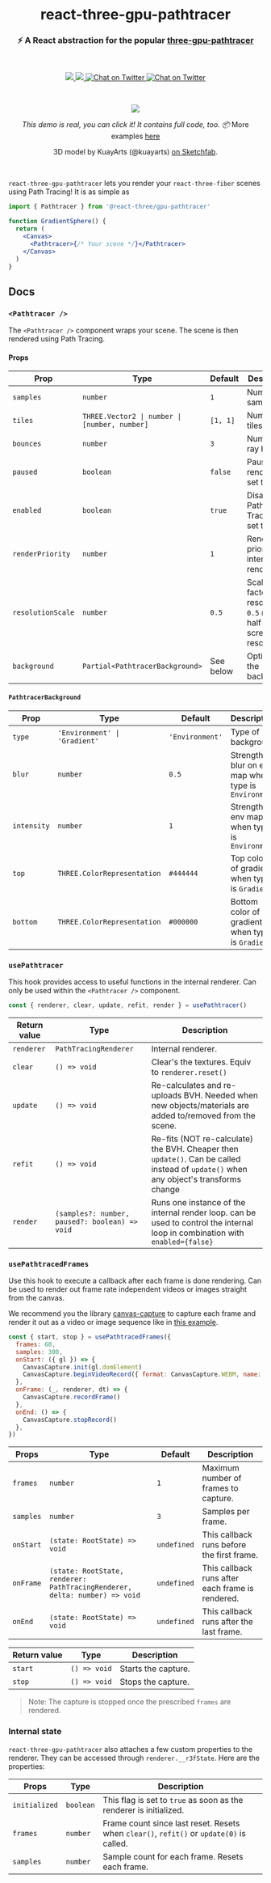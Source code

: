 <br />

<h1 align="center">react-three-gpu-pathtracer</h1>
<h3 align="center">⚡️ A React abstraction for the popular <a href="https://github.com/gkjohnson/three-gpu-pathtracer">three-gpu-pathtracer</a></h3>

<br>

<p align="center">
  <a href="https://www.npmjs.com/package/@react-three/gpu-pathtracer" target="_blank">
    <img src="https://img.shields.io/npm/v/@react-three/gpu-pathtracer.svg?style=flat&colorA=000000&colorB=000000" />
  </a>
  <a href="https://www.npmjs.com/package/@react-three/gpu-pathtracer" target="_blank">
    <img src="https://img.shields.io/npm/dm/@react-three/gpu-pathtracer.svg?style=flat&colorA=000000&colorB=000000" />
  </a>
  <a href="https://twitter.com/pmndrs" target="_blank">
    <img src="https://img.shields.io/twitter/follow/pmndrs?label=%40pmndrs&style=flat&colorA=000000&colorB=000000&logo=twitter&logoColor=000000" alt="Chat on Twitter">
  </a>
  <a href="https://discord.gg/ZZjjNvJ" target="_blank">
    <img src="https://img.shields.io/discord/740090768164651008?style=flat&colorA=000000&colorB=000000&label=discord&logo=discord&logoColor=000000" alt="Chat on Twitter">
  </a>
</p>

<br />

<p align="center">
  <a href="https://codesandbox.io/embed/github/pmndrs/react-three-gpu-pathtracer/tree/main/examples/basic" target="_blank"><img  src="https://raw.githubusercontent.com/pmndrs/react-three-gpu-pathtracer/main/examples/basic/thumbnail.png?token=GHSAT0AAAAAABMXHW7LKAF66AXOEZ5NWTM4YT3Y33Q"  /></a>
</p>
<p align="middle">
  <i>This demo is real, you can click it! It contains full code, too. 📦</i> More examples <a href="./examples">here</a>
</p>
<p align="middle">
  3D model by KuayArts (@kuayarts) <a href="https://sketchfab.com/3d-models/mr-mime-in-the-box-practical-joke-9636a92b36e2498b8839298896fb338d">on Sketchfab</a>.
</p>
<br />

`react-three-gpu-pathtracer` lets you render your `react-three-fiber` scenes using Path Tracing! It is as simple as

```jsx
import { Pathtracer } from '@react-three/gpu-pathtracer'

function GradientSphere() {
  return (
    <Canvas>
      <Pathtracer>{/* Your scene */}</Pathtracer>
    </Canvas>
  )
}
```

## Docs

### `<Pathtracer />`

The `<Pathtracer />` component wraps your scene. The scene is then rendered using Path Tracing.

#### Props

| Prop              | Type                                          | Default   | Description                                                          |
| ----------------- | --------------------------------------------- | --------- | -------------------------------------------------------------------- |
| `samples`         | `number`                                      | `1`       | Number of samples                                                    |
| `tiles`           | `THREE.Vector2 \| number \| [number, number]` | `[1, 1]`  | Number of tiles                                                      |
| `bounces`         | `number`                                      | `3`       | Number of ray bounces                                                |
| `paused`          | `boolean`                                     | `false`   | Pauses rendering if set to `true`                                    |
| `enabled`         | `boolean`                                     | `true`    | Disables Path Tracing is set to `false`                              |
| `renderPriority`  | `number`                                      | `1`       | Render priority for internal render loop                             |
| `resolutionScale` | `number`                                      | `0.5`     | Scaling factor for resolution. `0.5` means half of screen resolution |
| `background`      | `Partial<PathtracerBackground>`               | See below | Options for the background.                                          |

#### `PathtracerBackground`

| Prop        | Type                          | Default         | Description                                            |
| ----------- | ----------------------------- | --------------- | ------------------------------------------------------ |
| `type`      | `'Environment' \| 'Gradient'` | `'Environment'` | Type of background                                     |
| `blur`      | `number`                      | `0.5`           | Strength of blur on env map when type is `Environment` |
| `intensity` | `number`                      | `1`             | Strength of env map when type is `Environment`         |
| `top`       | `THREE.ColorRepresentation`   | `#444444`       | Top color of gradient when type is `Gradient`          |
| `bottom`    | `THREE.ColorRepresentation`   | `#000000`       | Bottom color of gradient when type is `Gradient`       |

### `usePathtracer`

This hook provides access to useful functions in the internal renderer. Can only be used within the `<Pathtracer />` component.

```ts
const { renderer, clear, update, refit, render } = usePathtracer()
```

| Return value | Type                                           | Description                                                                                                                          |
| ------------ | ---------------------------------------------- | ------------------------------------------------------------------------------------------------------------------------------------ |
| `renderer`   | `PathTracingRenderer`                          | Internal renderer.                                                                                                                   |
| `clear`      | `() => void`                                   | Clear's the textures. Equiv to `renderer.reset()`                                                                                    |
| `update`     | `() => void`                                   | Re-calculates and re-uploads BVH. Needed when new objects/materials are added to/removed from the scene.                             |
| `refit`      | `() => void`                                   | Re-fits (NOT re-calculate) the BVH. Cheaper then `update()`. Can be called instead of `update()` when any object's transforms change |
| `render`     | `(samples?: number, paused?: boolean) => void` | Runs one instance of the internal render loop. can be used to control the internal loop in combination with `enabled={false}`        |

### `usePathtracedFrames`

Use this hook to execute a callback after each frame is done rendering. Can be used to render out frame rate independent videos or images straight from the canvas.

We recommend you the library [canvas-capture](https://github.com/amandaghassaei/canvas-capture) to capture each frame and render it out as a video or image sequence like in [this example](https://github.com/pmndrs/react-three-gpu-pathtracer/blob/main/examples/basic/src/App.js#L64).

```js
const { start, stop } = usePathtracedFrames({
  frames: 60,
  samples: 300,
  onStart: ({ gl }) => {
    CanvasCapture.init(gl.domElement)
    CanvasCapture.beginVideoRecord({ format: CanvasCapture.WEBM, name: 'vid', fps: 60 })
  },
  onFrame: (_, renderer, dt) => {
    CanvasCapture.recordFrame()
  },
  onEnd: () => {
    CanvasCapture.stopRecord()
  },
})
```

| Props     | Type                                                                       | Default     | Description                                      |
| --------- | -------------------------------------------------------------------------- | ----------- | ------------------------------------------------ |
| `frames`  | `number`                                                                   | `1`         | Maximum number of frames to capture.             |
| `samples` | `number`                                                                   | `3`         | Samples per frame.                               |
| `onStart` | `(state: RootState) => void`                                               | `undefined` | This callback runs before the first frame.       |
| `onFrame` | `(state: RootState, renderer: PathTracingRenderer, delta: number) => void` | `undefined` | This callback runs after each frame is rendered. |
| `onEnd`   | `(state: RootState) => void`                                               | `undefined` | This callback runs after the last frame.         |

| Return value | Type         | Description         |
| ------------ | ------------ | ------------------- |
| `start`      | `() => void` | Starts the capture. |
| `stop`       | `() => void` | Stops the capture.  |

> Note: The capture is stopped once the prescribed `frames` are rendered.

### Internal state

`react-three-gpu-pathtracer` also attaches a few custom properties to the renderer. They can be accessed through `renderer.__r3fState`. Here are the properties:

| Props         | Type      | Description                                                                              |
| ------------- | --------- | ---------------------------------------------------------------------------------------- |
| `initialized` | `boolean` | This flag is set to `true` as soon as the renderer is initialized.                       |
| `frames`      | `number`  | Frame count since last reset. Resets when `clear()`, `refit()` or `update(0)` is called. |
| `samples`     | `number`  | Sample count for each frame. Resets each frame.                                          |
